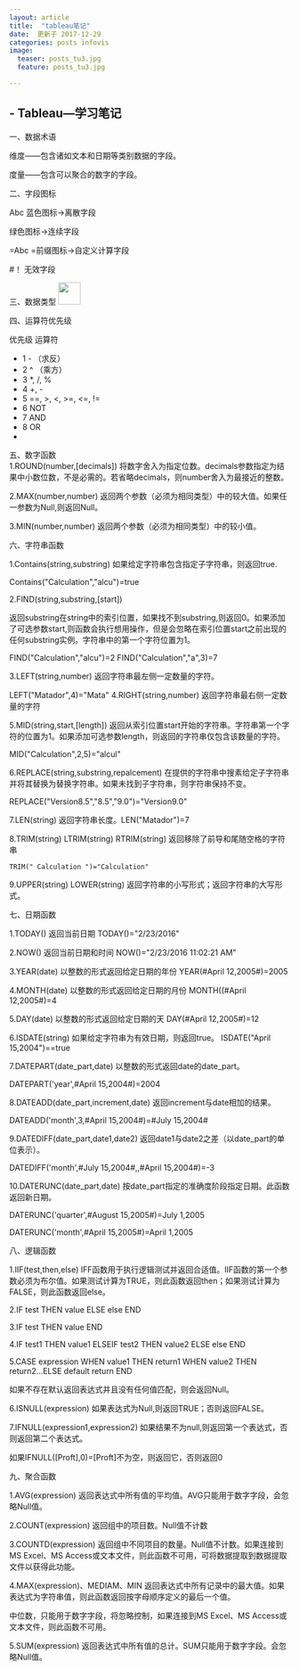 ```yaml
---
layout: article
title:  "tableau笔记"
date:  更新于 2017-12-29
categories: posts infovis 
image:
  teaser: posts_tu3.jpg
  feature: posts_tu3.jpg

---
```

##  - Tableau—学习笔记

一、数据术语

维度——包含诸如文本和日期等类别数据的字段。

度量——包含可以聚合的数字的字段。

二、字段图标

Abc  蓝色图标->离散字段

绿色图标->连续字段

=Abc =前缀图标->自定义计算字段

#！   无效字段

三、数据类型
<img src="/images/posts_tu4.jpg"  style="width: 40" type="image/svg+xml">

四、运算符优先级

优先级	运算符
 - 1	- （求反）
 - 2	^ （乘方）
 - 3	*, /, %
 - 4	+, -
 - 5	==, >, <, >=, <=, !=
 - 6	NOT
 - 7	AND
 - 8	OR
 - 
 

五、数字函数  
1.ROUND(number,[decimals]) 将数字舍入为指定位数。decimals参数指定为结果中小数位数，不是必需的。若省略decimals，则number舍入为最接近的整数。 

2.MAX(number,number) 返回两个参数（必须为相同类型）中的较大值。如果任一参数为Null,则返回Null。

3.MIN(number,number) 返回两个参数（必须为相同类型）中的较小值。

六、字符串函数

1.Contains(string,substring) 如果给定字符串包含指定子字符串，则返回true.

   Contains("Calculation","alcu")=true

2.FIND(string,substring,[start])

   返回substring在string中的索引位置，如果找不到substring,则返回0。如果添加了可选参数start,则函数会执行想用操作，但是会忽略在索引位置start之前出现的任何substring实例。字符串中的第一个字符位置为1。

   FIND("Calculation","alcu")=2         FIND("Calculation","a",3)=7

3.LEFT(string,number) 返回字符串最左侧一定数量的字符。

   LEFT("Matador",4)="Mata"
4.RIGHT(string,number) 返回字符串最右侧一定数量的字符

5.MID(string,start,[length]) 返回从索引位置start开始的字符串。字符串第一个字符的位置为1。如果添加可选参数length，则返回的字符串仅包含该数量的字符。

   MID("Calculation",2,5)="alcul"

6.REPLACE(string,substring,repalcement) 在提供的字符串中搜素给定子字符串并将其替换为替换字符串。如果未找到子字符串，则字符串保持不变。

  REPLACE("Version8.5","8.5","9.0")="Version9.0"

7.LEN(string) 返回字符串长度。LEN("Matador")=7

8.TRIM(string)  LTRIM(string)   RTRIM(string) 返回移除了前导和尾随空格的字符串

    TRIM(" Calculation ")="Calculation"

9.UPPER(string)  LOWER(string) 返回字符串的小写形式；返回字符串的大写形式。

七、日期函数

1.TODAY()  返回当前日期         TODAY()="2/23/2016"

2.NOW()  返回当前日期和时间    NOW()="2/23/2016 11:02:21 AM"

3.YEAR(date) 以整数的形式返回给定日期的年份   YEAR(#April 12,2005#)=2005

4.MONTH(date) 以整数的形式返回给定日期的月份   MONTH((#April 12,2005#)=4

5.DAY(date)  以整数的形式返回给定日期的天   DAY(#April 12,2005#)=12

6.ISDATE(string)  如果给定字符串为有效日期，则返回true。 ISDATE("April 15,2004")==true

7.DATEPART(date_part,date) 以整数的形式返回date的date_part。

   DATEPART('year',#April 15,2004#)=2004

8.DATEADD(date_part,increment,date) 返回increment与date相加的结果。

   DATEADD('month',3,#April 15,2004#)=#July 15,2004#

9.DATEDIFF(date_part,date1,date2) 返回date1与date2之差（以date_part的单位表示）。

   DATEDIFF('month',#July 15,2004#,,#April 15,2004#)=-3

10.DATERUNC(date_part,date) 按date_part指定的准确度阶段指定日期。此函数返回新日期。

   DATERUNC('quarter',#August 15,2005#)=July 1,2005

   DATERUNC('month',#April 15,2005#)=April 1,2005

 八、逻辑函数

1.IIF(test,then,else) IFF函数用于执行逻辑测试并返回合适值。IIF函数的第一个参数必须为布尔值。如果测试计算为TRUE，则此函数返回then；如果测试计算为FALSE，则此函数返回else。

2.IF test THEN value ELSE else END

3.IF test THEN value END

4.IF test1 THEN value1 ELSEIF test2 THEN value2 ELSE else END

5.CASE expression WHEN value1 THEN return1 WHEN value2 THEN return2...ELSE default return END

   如果不存在默认返回表达式并且没有任何值匹配，则会返回Null。

6.ISNULL(expression) 如果表达式为Null,则返回TRUE；否则返回FALSE。

7.IFNULL(expression1,expression2) 如果结果不为null,则返回第一个表达式，否则返回第二个表达式。

   如果IFNULL([Proft],0)=[Proft]不为空，则返回它，否则返回0

 九、聚合函数

1.AVG(expression) 返回表达式中所有值的平均值。AVG只能用于数字字段，会忽略Null值。

2.COUNT(expression) 返回组中的项目数。Null值不计数

3.COUNTD(expression) 返回组中不同项目的数量。Null值不计数。如果连接到MS Excel、MS Access或文本文件，则此函数不可用，可将数据提取到数据提取文件以获得此功能。

4.MAX(expression)、MEDIAM、MIN 返回表达式中所有记录中的最大值。如果表达式为字符串值，则此函数返回按字母顺序定义的最后一个值。

中位数，只能用于数字字段，将忽略控制，如果连接到MS Excel、MS Access或文本文件，则此函数不可用。

5.SUM(expression) 返回表达式中所有值的总计。SUM只能用于数字字段。会忽略Null值。







